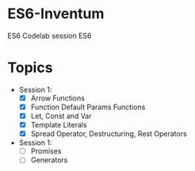 # ES6-Inventum
ES6 Codelab session ES6

# Topics

- Session 1:
  - [X] Arrow Functions
  - [X] Function Default Params Functions
  - [X] Let, Const and Var
  - [X] Template Literals
  - [X] Spread Operator, Destructuring, Rest Operators

- Session 1:
  - [ ] Promises
  - [ ] Generators
